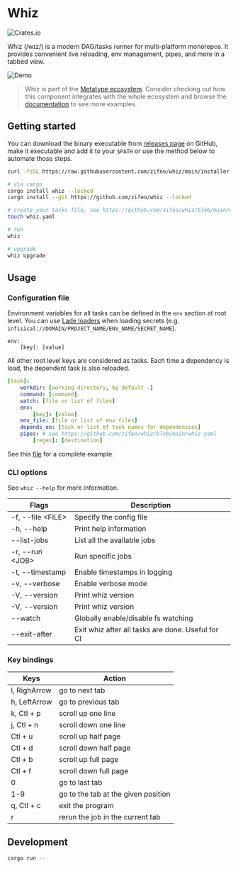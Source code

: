 # Whiz

![Crates.io](https://img.shields.io/crates/v/whiz)

Whiz (/wɪz/) is a modern DAG/tasks runner for multi-platform monorepos. It
provides convenient live reloading, env management, pipes, and more in a tabbed
view.

![Demo](./demo.gif)

> Whiz is part of the
> [Metatype ecosystem](https://github.com/metatypedev/metatype). Consider
> checking out how this component integrates with the whole ecosystem and browse
> the
> [documentation](https://metatype.dev?utm_source=github&utm_medium=readme&utm_campaign=whiz)
> to see more examples.

## Getting started

You can download the binary executable from
[releases page](https://github.com/zifeo/whiz/releases/) on GitHub, make it
executable and add it to your `$PATH` or use the method below to automate those
steps.

```bash
curl -fsSL https://raw.githubusercontent.com/zifeo/whiz/main/installer.sh | bash

# via cargo
cargo install whiz --locked 
cargo install --git https://github.com/zifeo/whiz --locked

# create your tasks file, see https://github.com/zifeo/whiz/blob/main/whiz.yaml for an example
touch whiz.yaml

# run
whiz

# upgrade
whiz upgrade
```

## Usage

### Configuration file

Environment variables for all tasks can be defined in the `env` section at root
level. You can use [Lade loaders](https://github.com/zifeo/lade) when loading
secrets (e.g. `infisical://DOMAIN/PROJECT_NAME/ENV_NAME/SECRET_NAME`).

```
env:
    [key]: [value]
```

All other root level keys are considered as tasks. Each time a dependency is
load, the dependent task is also reloaded.

```yaml
[task]:
    workdir: [working directory, by default .]
    command: [command]
    watch: [file or list of files]
    env:
        [key]: [value]
    env_file: [file or list of env files]
    depends_on: [task or list of task names for dependencies]
    pipes: # see https://github.com/zifeo/whiz/blob/main/whiz.yaml
        [regex]: [destination]
```

See this [file](https://github.com/zifeo/whiz/blob/main/whiz.yaml) for a
complete example.

### CLI options

See `whiz --help` for more information.

| Flags               | Description                                       |
| ------------------- | ------------------------------------------------- |
| -f, --file \<FILE\> | Specify the config file                           |
| -h, --help          | Print help information                            |
| --list-jobs         | List all the available jobs                       |
| -r, --run \<JOB\>   | Run specific jobs                                 |
| -t, --timestamp     | Enable timestamps in logging                      |
| -v, --verbose       | Enable verbose mode                               |
| -V, --version       | Print whiz version                                |
| -V, --version       | Print whiz version                                |
| --watch             | Globally enable/disable fs watching               |
| --exit-after        | Exit whiz after all tasks are done. Useful for CI | 


### Key bindings

| Keys         | Action                              |
| ------------ | ----------------------------------- |
| l, RighArrow | go to next tab                      |
| h, LeftArrow | go to previous tab                  |
| k, Ctl + p   | scroll up one line                  |
| j, Ctl + n   | scroll down one line                |
| Ctl + u      | scroll up half page                 |
| Ctl + d      | scroll down half page               |
| Ctl + b      | scroll up full page                 |
| Ctl + f      | scroll down full page               |
| 0            | go to last tab                      |
| 1-9          | go to the tab at the given position |
| q, Ctl + c   | exit the program                    |
| r            | rerun the job in the current tab    |

## Development

```bash
cargo run --
```
